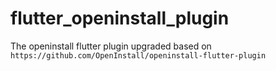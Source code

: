 # flutter_openinstall_plugin
The openinstall flutter plugin upgraded based on `https://github.com/OpenInstall/openinstall-flutter-plugin`
